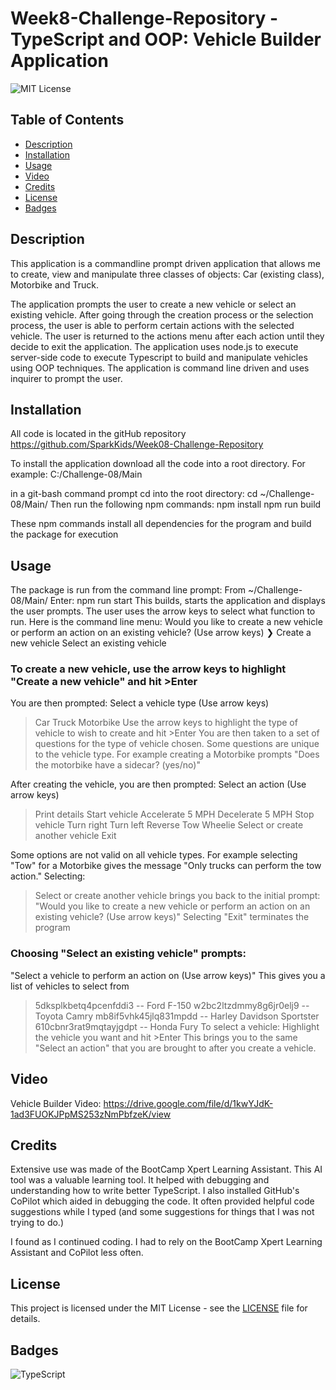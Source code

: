 # Week8-Challenge-Repository - TypeScript and OOP: Vehicle Builder Application

![MIT License](https://img.shields.io/badge/License-MIT-yellow.svg)

## Table of Contents

- [Description](#description)
- [Installation](#installation)
- [Usage](#usage)
- [Video](#video)
- [Credits](#credits)
- [License](#license)
- [Badges](#badges)

## Description
This application is a commandline prompt driven application that allows me to create, view and manipulate three classes of objects: Car (existing class), Motorbike and Truck.

The application prompts the user to create a new vehicle or select an existing vehicle. After going through the creation process or the selection process, the user is able to perform certain actions with the selected vehicle. The user is returned to the actions menu after each action until they decide to exit the application. The application uses node.js to execute server-side code to execute Typescript to build and manipulate vehicles using OOP techniques. The application is command line driven and uses inquirer to prompt the user.

## Installation
All code is located in the gitHub repository https://github.com/SparkKids/Week08-Challenge-Repository

To install the application download all the code into a root directory. For example: C:/Challenge-08/Main

in a git-bash command prompt cd into the root directory:
cd ~/Challenge-08/Main/
Then run the following npm commands:
npm install
npm run build

These npm commands install all dependencies for the program and build the package for execution

## Usage
The package is run from the command line prompt:
From  ~/Challenge-08/Main/
Enter:
npm run start
This builds, starts the application and displays the user prompts. The user uses the arrow keys to select what function to run. Here is the command line menu:
 Would you like to create a new vehicle or perform an action on an existing vehicle? (Use arrow keys)
❯ Create a new vehicle
  Select an existing vehicle
  
  ### To create a new vehicle, use the arrow keys to highlight "Create a new vehicle" and hit >Enter
  You are then prompted:
  Select a vehicle type (Use arrow keys)
  > Car
  Truck
  Motorbike
  Use the arrow keys to highlight the type of vehicle to wish to create and hit >Enter
  You are then taken to a set of questions for the type of vehicle chosen. Some questions are unique to the vehicle type. For example creating a Motorbike prompts "Does the motorbike have a sidecar? (yes/no)"

  After creating the vehicle, you are then prompted:
  Select an action (Use arrow keys)
> Print details
  Start vehicle
  Accelerate 5 MPH
  Decelerate 5 MPH
  Stop vehicle
  Turn right
  Turn left
  Reverse
  Tow
  Wheelie
  Select or create another vehicle
  Exit

  Some options are not valid on all vehicle types. For example selecting "Tow" for a Motorbike gives the message "Only trucks can perform the tow action." Selecting:
  >Select or create another vehicle brings you back to the initial prompt:
  "Would you like to create a new vehicle or perform an action on an existing vehicle? (Use arrow keys)"
  Selecting "Exit" terminates the program

  ### Choosing "Select an existing vehicle" prompts:
  "Select a vehicle to perform an action on (Use arrow keys)"
  This gives you a list of vehicles to select from
  > 5dksplkbetq4pcenfddi3 -- Ford F-150
  w2bc2ltzdmmy8g6jr0elj9 -- Toyota Camry
  mb8if5vhk45jlq831mpdd -- Harley Davidson Sportster
  610cbnr3rat9mqtayjgdpt -- Honda Fury
  To select a vehicle: Highlight the vehicle you want and hit >Enter
  This brings you to the same "Select an action" that you are brought to after you create a vehicle.

  ## Video 
  Vehicle Builder Video: https://drive.google.com/file/d/1kwYJdK-1ad3FUOKJPpMS253zNmPbfzeK/view

  ## Credits

  Extensive use was made of the BootCamp Xpert Learning Assistant. This AI tool was a valuable learning tool. It helped with debugging and understanding how to write better TypeScript. I also installed GitHub's CoPilot which aided in debugging the code. It often provided helpful code suggestions while I typed (and some suggestions for things that I was not trying to do.)

  I found as I continued coding. I had to rely on the BootCamp Xpert Learning Assistant and CoPilot less often.

  ## License

  This project is licensed under the MIT License - see the [LICENSE](LICENSE) file for details.

  ## Badges
 ![TypeScript](https://img.shields.io/badge/TypeScript-3178C6?style=flat&logo=typescript&logoColor=white)

 